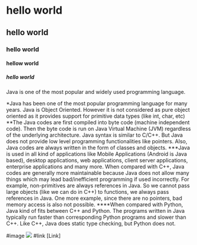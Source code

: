 # hello world
## hello world
### hello world
#### hellow world
##### hello world
Java is one of the most popular and widely used programming language.

*Java has been one of the most popular programming language for many years.
Java is Object Oriented. However it is not considered as pure object oriented as it provides support for primitive data types (like int, char, etc)
**The Java codes are first compiled into byte code (machine independent code). Then the byte code is run on Java Virtual Machine (JVM) regardless of the underlying architecture.
Java syntax is similar to C/C++. But Java does not provide low level programming functionalities like pointers. Also, Java codes are always written in the form of classes and objects.
***Java is used in all kind of applications like Mobile Applications (Android is Java based), desktop applications, web applications, client server applications, enterprise applications and many more.
When compared with C++, Java codes are generally more maintainable because Java does not allow many things which may lead bad/inefficient programming if used incorrectly. For example, non-primitives are always references in Java. So we cannot pass large objects (like we can do in C++) to functions, we always pass references in Java. One more example, since there are no pointers, bad memory access is also not possible.
****When compared with Python, Java kind of fits between C++ and Python. The programs written in Java typically run faster than corresponding Python programs and slower than C++. Like C++, Java does static type checking, but Python does not.

#image
![](https://www.google.com/imgres?imgurl=https%3A%2F%2Fi.ytimg.com%2Fvi%2FgvfDAcKzCco%2Fmaxresdefault.jpg&imgrefurl=https%3A%2F%2Fwww.youtube.com%2Fwatch%3Fv%3DgvfDAcKzCco&tbnid=LjlMUw1-_zKRJM&vet=12ahUKEwjnko2fycruAhWVUysKHbr-DVIQMygOegUIARDVAQ..i&docid=u9geKFWgMTHAYM&w=1280&h=720&q=cute%20puppies%20images&ved=2ahUKEwjnko2fycruAhWVUysKHbr-DVIQMygOegUIARDVAQ)
#link
[Link]
